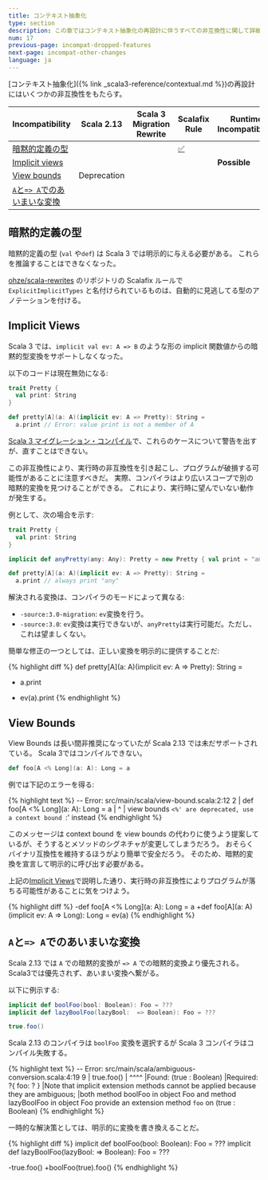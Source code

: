 ```yaml
---
title: コンテキスト抽象化
type: section
description: この章ではコンテキスト抽象化の再設計に伴うすべての非互換性に関して詳細化します。
num: 17
previous-page: incompat-dropped-features
next-page: incompat-other-changes
language: ja
---
```


[コンテキスト抽象化]({% link _scala3-reference/contextual.md %})の再設計にはいくつかの非互換性をもたらす。

|Incompatibility|Scala 2.13|Scala 3 Migration Rewrite|Scalafix Rule|Runtime Incompatibiltiy|
|--- |--- |--- |--- |--- |
|[暗黙的定義の型](#暗黙的定義の型)|||[✅](https://github.com/ohze/scala-rewrites#fixexplicittypesexplicitimplicittypes)||
|[Implicit views](#implicit-views)||||**Possible**|
|[View bounds](#view-bounds)|Deprecation||||
|[`A`と`=> A`でのあいまいな変換](#aと-aでのあいまいな変換)|||||

## 暗黙的定義の型

暗黙的定義の型 (`val` や`def`) は Scala 3 では明示的に与える必要がある。
これらを推論することはできなくなった。

[ohze/scala-rewrites](https://github.com/ohze/scala-rewrites#fixexplicittypesexplicitimplicittypes) のリポジトリの Scalafix ルールで `ExplicitImplicitTypes` と名付けられているものは、自動的に見逃してる型のアノテーションを付ける。

## Implicit Views

Scala 3 では、`implicit val ev: A => B` のような形の implicit 関数値からの暗黙的型変換をサポートしなくなった。

以下のコードは現在無効になる:

```scala
trait Pretty {
  val print: String
}

def pretty[A](a: A)(implicit ev: A => Pretty): String =
  a.print // Error: value print is not a member of A
```

[Scala 3 マイグレーション・コンパイル](tooling-migration-mode.html)で、これらのケースについて警告を出すが、直すことはできない。

この非互換性により、実行時の非互換性を引き起こし、プログラムが破損する可能性があることに注意すべきだ。
実際、コンパイラはより広いスコープで別の暗黙的変換を見つけることができる。
これにより、実行時に望んでいない動作が発生する。

例として、次の場合を示す:

```scala
trait Pretty {
  val print: String
}

implicit def anyPretty(any: Any): Pretty = new Pretty { val print = "any" }

def pretty[A](a: A)(implicit ev: A => Pretty): String =
  a.print // always print "any"
```

解決される変換は、コンパイラのモードによって異なる:

  - `-source:3.0-migration`: `ev`変換を行う。
  - `-source:3.0`: `ev`変換は実行できないが、`anyPretty`は実行可能だ。ただし、これは望ましくない。

簡単な修正の一つとしては、正しい変換を明示的に提供することだ:

{% highlight diff %}
def pretty[A](a: A)(implicit ev: A => Pretty): String =
-  a.print
+  ev(a).print
{% endhighlight %}

## View Bounds

View Bounds は長い間非推奨になっていたが Scala 2.13 では未だサポートされている。
Scala 3ではコンパイルできない。

```scala
def foo[A <% Long](a: A): Long = a
```

例では下記のエラーを得る:

{% highlight text %}
-- Error: src/main/scala/view-bound.scala:2:12 
2 |  def foo[A <% Long](a: A): Long = a
  |            ^
  |          view bounds `<%' are deprecated, use a context bound `:' instead
{% endhighlight %}

このメッセージは context bound を view bounds の代わりに使うよう提案しているが、そうするとメソッドのシグネチャが変更してしまうだろう。
おそらくバイナリ互換性を維持するほうがより簡単で安全だろう。
そのため、暗黙的変換を宣言して明示的に呼び出す必要がある。

上記の[Implicit Views](#implicit-views)で説明した通り、実行時の非互換性によりプログラムが落ちる可能性があることに気をつけよう。

{% highlight diff %}
-def foo[A <% Long](a: A): Long = a
+def foo[A](a: A)(implicit ev: A => Long): Long = ev(a)
{% endhighlight %}

## `A`と`=> A`でのあいまいな変換

Scala 2.13 では `A` での暗黙的変換が `=> A` での暗黙的変換より優先される。
Scala3では優先されず、あいまい変換へ繋がる。

以下に例示する:

```scala
implicit def boolFoo(bool: Boolean): Foo = ???
implicit def lazyBoolFoo(lazyBool:  => Boolean): Foo = ???

true.foo()
```

Scala 2.13 のコンパイラは `boolFoo` 変換を選択するが Scala 3 コンパイラはコンパイル失敗する。

{% highlight text %}
-- Error: src/main/scala/ambiguous-conversion.scala:4:19
9 |  true.foo()
  |  ^^^^
  |Found:    (true : Boolean)
  |Required: ?{ foo: ? }
  |Note that implicit extension methods cannot be applied because they are ambiguous;
  |both method boolFoo in object Foo and method lazyBoolFoo in object Foo provide an extension method `foo` on (true : Boolean)
{% endhighlight %}

一時的な解決策としては、明示的に変換を書き換えることだ。

{% highlight diff %}
implicit def boolFoo(bool: Boolean): Foo = ???
implicit def lazyBoolFoo(lazyBool:  => Boolean): Foo = ???

-true.foo()
+boolFoo(true).foo()
{% endhighlight %}
